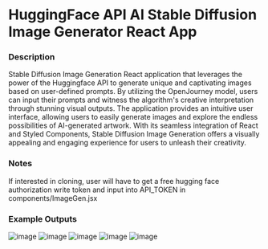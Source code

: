 # HuggingFace API AI Stable Diffusion Image Generator React App
### Description
Stable Diffusion Image Generation React application that leverages the power of the Huggingface API to generate unique and captivating images based on user-defined prompts. By utilizing the OpenJourney model, users can input their prompts and witness the algorithm's creative interpretation through stunning visual outputs. The application provides an intuitive user interface, allowing users to easily generate images and explore the endless possibilities of AI-generated artwork. With its seamless integration of React and Styled Components, Stable Diffusion Image Generation offers a visually appealing and engaging experience for users to unleash their creativity.

### Notes
If interested in cloning, user will have to get a free hugging face authorization write token and input into API_TOKEN in components/ImageGen.jsx

### Example Outputs
![image](https://github.com/petermartens98/AI-Stable-Diffusion-Image-Generator-React-Apo/assets/87671757/a5ff321d-62c0-4535-bd93-37523104425d)
![image](https://github.com/petermartens98/AI-Stable-Diffusion-Image-Generator-React-App/assets/87671757/5d5abc07-5cbb-49c1-bf62-d0737b035e9a)
![image](https://github.com/petermartens98/AI-Stable-Diffusion-Image-Generator-React-App/assets/87671757/f6a59c30-ad54-4438-9c12-2d8df0658c31)
![image](https://github.com/petermartens98/AI-Stable-Diffusion-Image-Generator-React-App/assets/87671757/698b6e21-dc08-4384-9f76-a4bc28ab1ee8)
![image](https://github.com/petermartens98/AI-Stable-Diffusion-Image-Generator-React-App/assets/87671757/6ceee6ae-89a9-4649-9aa2-38db87fbe0d3)


